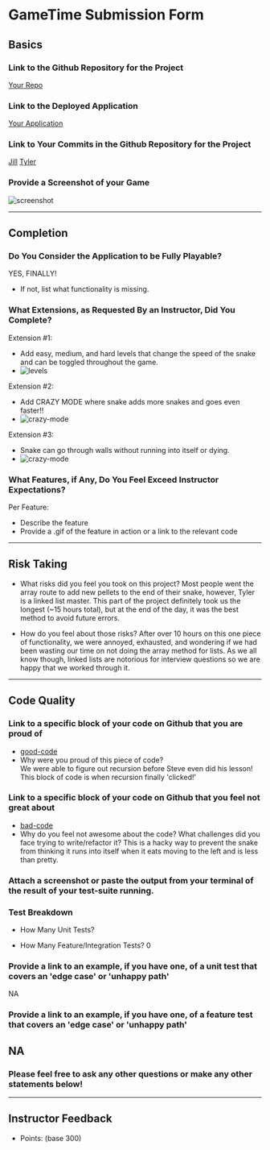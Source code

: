 # GameTime Submission Form

## Basics

### Link to the Github Repository for the Project
[Your Repo](https://github.com/jillmd501/Rakes-on-a-Plane-JS)

### Link to the Deployed Application
[Your Application](http://jillmd501.github.io/Rakes-on-a-Plane-JS/)

### Link to Your Commits in the Github Repository for the Project
[Jill](https://github.com/jillmd501/Rakes-on-a-Plane-JS/commits/master?author=jillmd501)
[Tyler](https://github.com/jillmd501/Rakes-on-a-Plane-JS/commits/master?author=tjkomor)

### Provide a Screenshot of your Game
![screenshot](http://i.imgur.com/akmgV0P.jpg)

---

## Completion

### Do You Consider the Application to be Fully Playable?
YES, FINALLY!
 - If not, list what functionality is missing.

### What Extensions, as Requested By an Instructor, Did You Complete?
Extension #1:
- Add easy, medium, and hard levels that change the speed of the snake and can be toggled throughout the game.
- ![levels](http://g.recordit.co/Hnz9omrCEV.gif)

Extension #2:
- Add CRAZY MODE where snake adds more snakes and goes even faster!!
- ![crazy-mode](http://g.recordit.co/YVuf2Tkqpq.gif)

Extension #3:
- Snake can go through walls without running into itself or dying.
- ![crazy-mode](http://g.recordit.co/XCCj3xFRiB.gif)


### What Features, if Any, Do You Feel Exceed Instructor Expectations?
Per Feature:
 - Describe the feature
 - Provide a .gif of the feature in action or a link to the relevant code

----

## Risk Taking
- What risks did you feel you took on this project?
Most people went the array route to add new pellets to the end of their snake, however, Tyler is a linked list master.  This part of the project definitely took us the longest (~15 hours total), but at the end of the day, it was the best method to avoid future errors.

- How do you feel about those risks?
After over 10 hours on this one piece of functionality, we were annoyed, exhausted, and wondering if we had been wasting our time on not doing the array method for lists.  As we all know though, linked lists are notorious for interview questions so we are happy that we worked through it.

----

## Code Quality

### Link to a specific block of your code on Github that you are proud of
- [good-code](https://github.com/jillmd501/Rakes-on-a-Plane-JS/blob/master/lib/snake.js#L24-L30)
- Why were you proud of this piece of code?  
  We were able to figure out recursion before Steve even did his lesson!  This block of code is when recursion finally 'clicked!'

### Link to a specific block of your code on Github that you feel not great about
- [bad-code](https://github.com/jillmd501/Rakes-on-a-Plane-JS/blob/master/lib/game.js#L19-L31)
- Why do you feel not awesome about the code? What challenges did you face trying to write/refactor it?
  This is a hacky way to prevent the snake from thinking it runs into itself when it eats moving to the left and is less than pretty.

### Attach a screenshot or paste the output from your terminal of the result of your test-suite running.

### Test Breakdown
- How Many Unit Tests?

- How Many Feature/Integration Tests?
0

### Provide a link to an example, if you have one, of a unit test that covers an 'edge case' or 'unhappy path'
NA

### Provide a link to an example, if you have one, of a feature test that covers an 'edge case' or 'unhappy path'
NA
-----

### Please feel free to ask any other questions or make any other statements below!

-----

## Instructor Feedback

- Points: (base 300)
